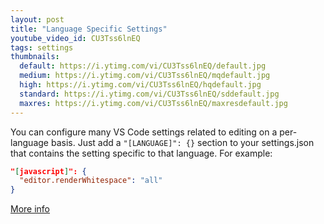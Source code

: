 ```yaml
---
layout: post
title: "Language Specific Settings"
youtube_video_id: CU3Tss6lnEQ
tags: settings
thumbnails:
  default: https://i.ytimg.com/vi/CU3Tss6lnEQ/default.jpg
  medium: https://i.ytimg.com/vi/CU3Tss6lnEQ/mqdefault.jpg
  high: https://i.ytimg.com/vi/CU3Tss6lnEQ/hqdefault.jpg
  standard: https://i.ytimg.com/vi/CU3Tss6lnEQ/sddefault.jpg
  maxres: https://i.ytimg.com/vi/CU3Tss6lnEQ/maxresdefault.jpg
---
```


You can configure many VS Code settings related to editing on a per-language basis. Just add a `"[LANGUAGE]": {}` section to your settings.json that contains the setting specific to that language. For example:

```json
"[javascript]": {
  "editor.renderWhitespace": "all"
}
```

[More info](https://code.visualstudio.com/docs/getstarted/settings#_language-specific-editor-settings)